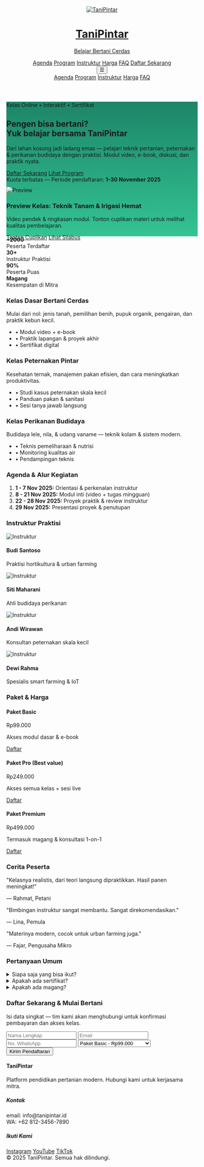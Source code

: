 <!doctype html>

<html lang="id">
<head>
  <meta charset="utf-8" />
  <meta name="viewport" content="width=device-width,initial-scale=1" />
  <title>TaniPintar — Kelas Online Bertani Cerdas</title>
  <meta name="description" content="Dari Lahan Kosong Jadi Ladang Emas — Belajar Bertani Cerdas Bersama TaniPintar. Kelas online interaktif pertanian, peternakan, dan perikanan budidaya." />
  <meta property="og:title" content="TaniPintar — Kelas Online Bertani Cerdas" />
  <meta property="og:description" content="Belajar bertani modern dengan praktisi lapangan. Video, e-book, simulasi, dan magang." />
  <meta property="og:image" content="https://via.placeholder.com/1200x630.png?text=TaniPintar" />
  <link href="https://cdn.jsdelivr.net/npm/tailwindcss@2.2.19/dist/tailwind.min.css" rel="stylesheet">
  <style>
    /* Simple hero gradient overlay and small UI tweaks */
    .hero-bg{background-image: linear-gradient(180deg, rgba(4,120,87,0.9), rgba(16,185,129,0.85)), url('https://via.placeholder.com/1600x900.png?text=Pertanian'); background-size: cover; background-position: center;}
    .glass{backdrop-filter: blur(6px); background: rgba(255,255,255,0.6);}    
    @media (prefers-reduced-motion: no-preference){
      .float-up{transform: translateY(12px); animation: floatUp 1.2s ease-out forwards;}
      @keyframes floatUp{to{transform: translateY(0); opacity:1}}
    }
  </style>
</head>
<body class="antialiased text-gray-800 bg-gray-50">
  <!-- NAV -->
  <header class="w-full bg-white shadow">
    <div class="max-w-6xl mx-auto px-6 py-4 flex items-center justify-between">
      <a href="#" class="flex items-center gap-3">
        <img src="https://via.placeholder.com/48x48.png?text=TP" alt="TaniPintar" class="w-10 h-10 rounded-md" />
        <div>
          <h1 class="font-bold text-lg">TaniPintar</h1>
          <p class="text-xs text-green-600">Belajar Bertani Cerdas</p>
        </div>
      </a>
      <nav class="hidden md:flex items-center gap-6 text-sm">
        <a href="#agenda" class="hover:text-green-600">Agenda</a>
        <a href="#program" class="hover:text-green-600">Program</a>
        <a href="#instruktur" class="hover:text-green-600">Instruktur</a>
        <a href="#pricing" class="hover:text-green-600">Harga</a>
        <a href="#faq" class="hover:text-green-600">FAQ</a>
        <a href="#daftar" class="ml-3 inline-block bg-green-600 text-white px-4 py-2 rounded-lg shadow">Daftar Sekarang</a>
      </nav>
      <button class="md:hidden p-2 rounded-md text-gray-700" aria-label="menu" onclick="document.getElementById('mobile').classList.toggle('hidden')">☰</button>
    </div>
    <div id="mobile" class="md:hidden hidden px-6 pb-4">
      <a href="#agenda" class="block py-2">Agenda</a>
      <a href="#program" class="block py-2">Program</a>
      <a href="#instruktur" class="block py-2">Instruktur</a>
      <a href="#pricing" class="block py-2">Harga</a>
      <a href="#faq" class="block py-2">FAQ</a>
    </div>
  </header>  <!-- HERO -->  <section class="hero-bg text-white">
    <div class="max-w-6xl mx-auto px-6 py-20 flex flex-col lg:flex-row items-center gap-12">
      <div class="lg:w-1/2">
        <span class="inline-block bg-white bg-opacity-20 px-3 py-1 rounded-full text-sm">Kelas Online • Interaktif • Sertifikat</span>
        <h2 class="mt-6 text-4xl lg:text-5xl font-extrabold leading-tight">Pengen bisa bertani?<br class="hidden md:block"> Yuk belajar bersama <span class="text-green-200">TaniPintar</span></h2>
        <p class="mt-4 text-lg text-green-50/90">Dari lahan kosong jadi ladang emas — pelajari teknik pertanian, peternakan & perikanan budidaya dengan praktisi. Modul video, e-book, diskusi, dan praktik nyata.</p>
        <div class="mt-6 flex items-center gap-4">
          <a href="#daftar" class="inline-block bg-white text-green-700 font-semibold px-6 py-3 rounded-lg shadow-lg">Daftar Sekarang</a>
          <a href="#program" class="inline-block border border-white px-5 py-3 rounded-lg">Lihat Program</a>
        </div>
        <div class="mt-6 text-sm text-green-100">Kuota terbatas — Periode pendaftaran: <strong>1–30 November 2025</strong></div>
      </div><div class="lg:w-1/2">
    <div class="bg-white rounded-2xl overflow-hidden shadow-2xl float-up">
      <img src="https://via.placeholder.com/720x420.png?text=Video+Preview" alt="Preview" class="w-full h-64 object-cover">
      <div class="p-4">
        <h3 class="font-bold">Preview Kelas: Teknik Tanam & Irigasi Hemat</h3>
        <p class="text-sm mt-2 text-gray-600">Video pendek & ringkasan modul. Tonton cuplikan materi untuk melihat kualitas pembelajaran.</p>
        <div class="mt-3 flex gap-3">
          <a href="#" class="text-sm text-green-700 font-semibold">Tonton Cuplikan</a>
          <a href="#" class="text-sm text-gray-500">Lihat Silabus</a>
        </div>
      </div>
    </div>
  </div>
</div>

  </section>  <!-- TRUST BAR -->  <section class="max-w-6xl mx-auto px-6 py-8">
    <div class="grid grid-cols-2 md:grid-cols-4 gap-6 text-center text-sm text-gray-600">
      <div class="p-4 bg-white rounded-lg shadow"><strong>+2000</strong><div>Peserta Terdaftar</div></div>
      <div class="p-4 bg-white rounded-lg shadow"><strong>30+</strong><div>Instruktur Praktisi</div></div>
      <div class="p-4 bg-white rounded-lg shadow"><strong>90%</strong><div>Peserta Puas</div></div>
      <div class="p-4 bg-white rounded-lg shadow"><strong>Magang</strong><div>Kesempatan di Mitra</div></div>
    </div>
  </section>  <!-- PROGRAM -->  <section id="program" class="max-w-6xl mx-auto px-6 py-12">
    <div class="grid lg:grid-cols-3 gap-8">
      <div class="bg-white rounded-xl p-6 shadow-md">
        <h3 class="font-bold text-xl">Kelas Dasar Bertani Cerdas</h3>
        <p class="mt-3 text-sm text-gray-600">Mulai dari nol: jenis tanah, pemilihan benih, pupuk organik, pengairan, dan praktik kebun kecil.</p>
        <ul class="mt-4 text-sm space-y-2 text-gray-700">
          <li>• Modul video + e-book</li>
          <li>• Praktik lapangan & proyek akhir</li>
          <li>• Sertifikat digital</li>
        </ul>
      </div><div class="bg-white rounded-xl p-6 shadow-md">
    <h3 class="font-bold text-xl">Kelas Peternakan Pintar</h3>
    <p class="mt-3 text-sm text-gray-600">Kesehatan ternak, manajemen pakan efisien, dan cara meningkatkan produktivitas.</p>
    <ul class="mt-4 text-sm space-y-2 text-gray-700">
      <li>• Studi kasus peternakan skala kecil</li>
      <li>• Panduan pakan & sanitasi</li>
      <li>• Sesi tanya jawab langsung</li>
    </ul>
  </div>

  <div class="bg-white rounded-xl p-6 shadow-md">
    <h3 class="font-bold text-xl">Kelas Perikanan Budidaya</h3>
    <p class="mt-3 text-sm text-gray-600">Budidaya lele, nila, & udang vaname — teknik kolam & sistem modern.</p>
    <ul class="mt-4 text-sm space-y-2 text-gray-700">
      <li>• Teknis pemeliharaan & nutrisi</li>
      <li>• Monitoring kualitas air</li>
      <li>• Pendampingan teknis</li>
    </ul>
  </div>
</div>

  </section>  <!-- AGENDA / SCHEDULE -->  <section id="agenda" class="bg-green-50 py-12">
    <div class="max-w-4xl mx-auto px-6">
      <h3 class="font-bold text-2xl">Agenda & Alur Kegiatan</h3>
      <ol class="mt-6 space-y-4 text-gray-700">
        <li><strong>1 - 7 Nov 2025:</strong> Orientasi & perkenalan instruktur</li>
        <li><strong>8 - 21 Nov 2025:</strong> Modul inti (video + tugas mingguan)</li>
        <li><strong>22 - 28 Nov 2025:</strong> Proyek praktik & review instruktur</li>
        <li><strong>29 Nov 2025:</strong> Presentasi proyek & penutupan</li>
      </ol>
    </div>
  </section>  <!-- INSTRUCTORS -->  <section id="instruktur" class="max-w-6xl mx-auto px-6 py-12">
    <h3 class="font-bold text-2xl">Instruktur Praktisi</h3>
    <div class="mt-6 grid sm:grid-cols-2 lg:grid-cols-4 gap-6">
      <!-- Card 1 -->
      <div class="bg-white rounded-lg p-4 shadow flex flex-col items-center text-center">
        <img src="https://via.placeholder.com/120.png?text=Guru" alt="Instruktur" class="w-24 h-24 rounded-full object-cover">
        <h4 class="mt-3 font-semibold">Budi Santoso</h4>
        <p class="text-sm text-gray-600">Praktisi hortikultura & urban farming</p>
      </div>
      <!-- Card 2 -->
      <div class="bg-white rounded-lg p-4 shadow flex flex-col items-center text-center">
        <img src="https://via.placeholder.com/120.png?text=Guru" alt="Instruktur" class="w-24 h-24 rounded-full object-cover">
        <h4 class="mt-3 font-semibold">Siti Maharani</h4>
        <p class="text-sm text-gray-600">Ahli budidaya perikanan</p>
      </div>
      <!-- Card 3 -->
      <div class="bg-white rounded-lg p-4 shadow flex flex-col items-center text-center">
        <img src="https://via.placeholder.com/120.png?text=Guru" alt="Instruktur" class="w-24 h-24 rounded-full object-cover">
        <h4 class="mt-3 font-semibold">Andi Wirawan</h4>
        <p class="text-sm text-gray-600">Konsultan peternakan skala kecil</p>
      </div>
      <!-- Card 4 -->
      <div class="bg-white rounded-lg p-4 shadow flex flex-col items-center text-center">
        <img src="https://via.placeholder.com/120.png?text=Guru" alt="Instruktur" class="w-24 h-24 rounded-full object-cover">
        <h4 class="mt-3 font-semibold">Dewi Rahma</h4>
        <p class="text-sm text-gray-600">Spesialis smart farming & IoT</p>
      </div>
    </div>
  </section>  <!-- PRICING -->  <section id="pricing" class="max-w-6xl mx-auto px-6 py-12">
    <h3 class="font-bold text-2xl">Paket & Harga</h3>
    <div class="mt-6 grid md:grid-cols-3 gap-6">
      <div class="bg-white rounded-xl p-6 shadow">
        <h4 class="font-semibold text-lg">Paket Basic</h4>
        <p class="text-3xl font-bold mt-3">Rp99.000</p>
        <p class="mt-2 text-sm text-gray-600">Akses modul dasar & e-book</p>
        <a href="#daftar" class="mt-4 inline-block bg-green-600 text-white px-4 py-2 rounded">Daftar</a>
      </div>
      <div class="bg-white border-2 border-green-600 rounded-xl p-6 shadow-lg">
        <h4 class="font-semibold text-lg">Paket Pro <span class="text-sm text-gray-500">(Best value)</span></h4>
        <p class="text-3xl font-bold mt-3">Rp249.000</p>
        <p class="mt-2 text-sm text-gray-600">Akses semua kelas + sesi live</p>
        <a href="#daftar" class="mt-4 inline-block bg-green-600 text-white px-4 py-2 rounded">Daftar</a>
      </div>
      <div class="bg-white rounded-xl p-6 shadow">
        <h4 class="font-semibold text-lg">Paket Premium</h4>
        <p class="text-3xl font-bold mt-3">Rp499.000</p>
        <p class="mt-2 text-sm text-gray-600">Termasuk magang & konsultasi 1-on-1</p>
        <a href="#daftar" class="mt-4 inline-block bg-green-600 text-white px-4 py-2 rounded">Daftar</a>
      </div>
    </div>
  </section>  <!-- TESTIMONIALS -->  <section class="bg-white py-12">
    <div class="max-w-4xl mx-auto px-6 text-center">
      <h3 class="font-bold text-2xl">Cerita Peserta</h3>
      <div class="mt-6 grid md:grid-cols-3 gap-6">
        <div class="p-6 bg-green-50 rounded-lg shadow text-left">
          <p class="italic">"Kelasnya realistis, dari teori langsung dipraktikkan. Hasil panen meningkat!"</p>
          <p class="mt-3 font-semibold">— Rahmat, Petani</p>
        </div>
        <div class="p-6 bg-green-50 rounded-lg shadow text-left">
          <p class="italic">"Bimbingan instruktur sangat membantu. Sangat direkomendasikan."</p>
          <p class="mt-3 font-semibold">— Lina, Pemula</p>
        </div>
        <div class="p-6 bg-green-50 rounded-lg shadow text-left">
          <p class="italic">"Materinya modern, cocok untuk urban farming juga."</p>
          <p class="mt-3 font-semibold">— Fajar, Pengusaha Mikro</p>
        </div>
      </div>
    </div>
  </section>  <!-- FAQ -->  <section id="faq" class="max-w-4xl mx-auto px-6 py-12">
    <h3 class="font-bold text-2xl">Pertanyaan Umum</h3>
    <div class="mt-6 space-y-4">
      <details class="bg-white p-4 rounded-lg shadow"><summary class="font-semibold">Siapa saja yang bisa ikut?</summary><div class="mt-2 text-sm text-gray-700">Siapa pun—pemula, petani pemula, anak muda yang ingin belajar urban farming, hingga pelaku usaha kecil.</div></details>
      <details class="bg-white p-4 rounded-lg shadow"><summary class="font-semibold">Apakah ada sertifikat?</summary><div class="mt-2 text-sm text-gray-700">Ya, setiap peserta yang menyelesaikan tugas dan proyek mendapatkan sertifikat digital.</div></details>
      <details class="bg-white p-4 rounded-lg shadow"><summary class="font-semibold">Apakah ada magang?</summary><div class="mt-2 text-sm text-gray-700">Untuk paket Premium tersedia kesempatan magang di mitra kami.</div></details>
    </div>
  </section>  <!-- CTA / REGISTER FORM -->  <section id="daftar" class="bg-green-600 text-white py-12">
    <div class="max-w-4xl mx-auto px-6">
      <div class="grid md:grid-cols-2 gap-6 items-center">
        <div>
          <h3 class="text-2xl font-bold">Daftar Sekarang & Mulai Bertani</h3>
          <p class="mt-2 text-green-100">Isi data singkat — tim kami akan menghubungi untuk konfirmasi pembayaran dan akses kelas.</p>
        </div>
        <form class="bg-white p-6 rounded-lg shadow text-gray-800" action="#" method="POST">
          <div class="grid grid-cols-1 gap-3">
            <input name="nama" required placeholder="Nama Lengkap" class="p-3 border rounded" />
            <input name="email" type="email" required placeholder="Email" class="p-3 border rounded" />
            <input name="hp" placeholder="No. WhatsApp" class="p-3 border rounded" />
            <select name="paket" class="p-3 border rounded">
              <option value="basic">Paket Basic - Rp99.000</option>
              <option value="pro">Paket Pro - Rp249.000</option>
              <option value="premium">Paket Premium - Rp499.000</option>
            </select>
            <button type="submit" class="mt-2 bg-green-600 text-white px-4 py-3 rounded">Kirim Pendaftaran</button>
          </div>
        </form>
      </div>
    </div>
  </section>  <!-- FOOTER -->  <footer class="bg-gray-900 text-gray-200 py-8">
    <div class="max-w-6xl mx-auto px-6 grid md:grid-cols-3 gap-6">
      <div>
        <h4 class="font-bold">TaniPintar</h4>
        <p class="text-sm mt-2">Platform pendidikan pertanian modern. Hubungi kami untuk kerjasama mitra.</p>
      </div>
      <div>
        <h5 class="font-semibold">Kontak</h5>
        <p class="text-sm mt-2">email: info@tanipintar.id<br/>WA: +62 812-3456-7890</p>
      </div>
      <div>
        <h5 class="font-semibold">Ikuti Kami</h5>
        <div class="mt-2 flex gap-3">
          <a href="#">Instagram</a>
          <a href="#">YouTube</a>
          <a href="#">TikTok</a>
        </div>
      </div>
    </div>
    <div class="mt-6 text-center text-xs text-gray-500">© 2025 TaniPintar. Semua hak dilindungi.</div>
  </footer>  <script>
    // Simple form handler (local demo)
    document.querySelectorAll('form[action="#"]').forEach(f => {
      f.addEventListener('submit', e => {
        e.preventDefault();
        alert('Terima kasih! Pendaftaran Anda telah dikirim. Tim TaniPintar akan menghubungi Anda.');
        f.reset();
        window.location.hash = '#';
      });
    });
  </script></body>
</html>
